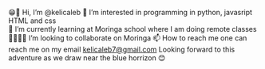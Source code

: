  😁👋 Hi, I’m @kelicaleb
 👀 I’m interested in programming in python, javasript HTML and css  
 🌱 I’m currently learning at Moringa school where  I am doing remote classes 
🐱‍🏍🐱‍🏍 I’m looking to collaborate on Moringa  📫 How to reach me one can reach me on my email kelicaleb7@gmail.com
Looking forward to this adventure as we draw near the blue horrizon 😊
